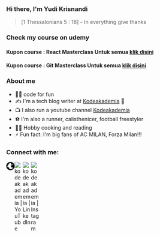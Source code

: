 ### Hi there, I'm Yudi Krisnandi
> [1 Thessalonians 5 : 18] - In everything give thanks

### Check my course on udemy

#### Kupon course : React Masterclass Untuk semua [klik disini][react]

#### Kupon course : Git Masterclass Untuk semua [klik disini][git]

### About me
- 👨‍💻 code for fun
- ✍️ I'm a tech blog writer at [Kodeakademia][website] 👋
- 📺 I also run a youtube channel [Kodeakademia][youtube]
- ⚽ I'm also a runner, calisthenicer, football freestyler
- 🧑‍🍳 Hobby cooking and reading
- ⚡ Fun fact: I'm big fans of AC MILAN, Forza Milan!!!

### Connect with me:
[<img align="left" alt=" https://medium.com/codeacademia " width="22px" src="https://raw.githubusercontent.com/iconic/open-iconic/master/svg/globe.svg" />][website]
[<img align="left" alt="kodeakademia | YouTube" width="22px" src="https://cdn.jsdelivr.net/npm/simple-icons@v3/icons/youtube.svg" />][youtube]
[<img align="left" alt="kodeakademia | LinkedIn" width="22px" src="https://cdn.jsdelivr.net/npm/simple-icons@v3/icons/linkedin.svg" />][linkedin]
[<img align="left" alt="kodeakademia | Instagram" width="22px" src="https://cdn.jsdelivr.net/npm/simple-icons@v3/icons/instagram.svg" />][instagram]


[website]: https://medium.com/codeacademia 
[youtube]: https://www.youtube.com/channel/UCFrn9K9POdgVCutBs0hkqMQ
[instagram]: https://www.instagram.com/yudi_kaka/
[linkedin]: https://www.linkedin.com/in/yudikrisnandi22/
[react]: https://www.udemy.com/course/react-master-class-untuk-semua/?couponCode=D4AAD906480A17725713
[git]: https://www.udemy.com/course/git-masterclass-untuk-semua/?couponCode=A7020F1E40C913947A24
